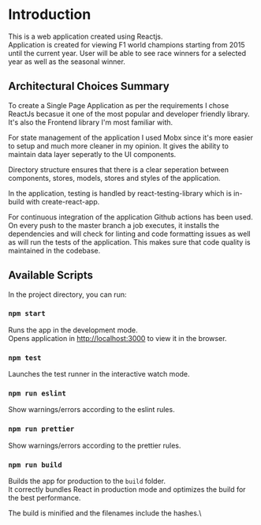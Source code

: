# Introduction

This is a web application created using Reactjs.\
Application is created for viewing F1 world champions starting from 2015 until the current year. User will be able to see race winners for a selected year as well as the seasonal winner.

## Architectural Choices Summary

To create a Single Page Application as per the requirements I chose ReactJs becasue it one of the most popular and developer friendly library. It's also the Frontend library I'm most familiar with.

For state management of the application I used Mobx since it's more easier to setup and much more cleaner in my opinion.
It gives the ability to maintain data layer seperatly to the UI components.

Directory structure ensures that there is a clear seperation between components, stores, models, stores and styles of the application.

In the application, testing is handled by react-testing-library which is in-build with create-react-app.

For continuous integration of the application Github actions has been used. On every push to the master branch a job executes, it installs the dependencies and will check for linting and code formatting issues as well as will run the tests of the application. This makes sure that code quality is maintained in the codebase.

## Available Scripts

In the project directory, you can run:

### `npm start`

Runs the app in the development mode.\
Opens application in [http://localhost:3000](http://localhost:3000) to view it in the browser.

### `npm test`

Launches the test runner in the interactive watch mode.

### `npm run eslint`

Show warnings/errors according to the eslint rules.

### `npm run prettier`

Show warnings/errors according to the prettier rules.

### `npm run build`

Builds the app for production to the `build` folder.\
It correctly bundles React in production mode and optimizes the build for the best performance.

The build is minified and the filenames include the hashes.\
